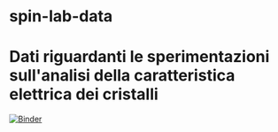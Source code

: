 # spin-lab-data
# Dati riguardanti le sperimentazioni sull'analisi della caratteristica elettrica dei cristalli
[![Binder](https://mybinder.org/badge_logo.svg)](https://mybinder.org/v2/gh/cliagit/spin-lab-data/HEAD)
